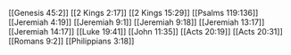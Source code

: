 [[Genesis 45:2]]
[[2 Kings 2:17]]
[[2 Kings 15:29]]
[[Psalms 119:136]]
[[Jeremiah 4:19]]
[[Jeremiah 9:1]]
[[Jeremiah 9:18]]
[[Jeremiah 13:17]]
[[Jeremiah 14:17]]
[[Luke 19:41]]
[[John 11:35]]
[[Acts 20:19]]
[[Acts 20:31]]
[[Romans 9:2]]
[[Philippians 3:18]]
